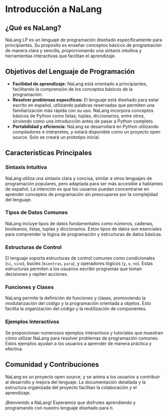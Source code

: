 # Introducción a NaLang

## ¿Qué es NaLang?

NaLang LP es un lenguaje de programación diseñado específicamente para principiantes. Su propósito es enseñar conceptos básicos de programación de manera clara y sencilla, proporcionando una sintaxis intuitiva y herramientas interactivas que facilitan el aprendizaje.

## Objetivos del Lenguaje de Programación

- **Facilidad de aprendizaje:** NaLang está orientado a principiantes, facilitando la comprensión de los conceptos básicos de la programación.
- **Resolver problemas específicos:** El lenguaje está diseñado para estar escrito en español, utilizando palabras reservadas que permiten una familiarización más rápida con su uso. NaLang incorpora conceptos básicos de Python como listas, tuplas, diccionarios, entre otros, sirviendo como una introducción antes de pasar a Python completo.
- **Portabilidad y eficiencia:** NaLang se desarrollará en Python utilizando compiladores e intérpretes, y estará disponible como un proyecto open source. Solo se creará un prototipo inicial.

## Características Principales

### Sintaxis Intuitiva

NaLang utiliza una sintaxis clara y concisa, similar a otros lenguajes de programación populares, pero adaptada para ser más accesible a hablantes de español. La intención es que los usuarios puedan concentrarse en aprender conceptos de programación sin preocuparse por la complejidad del lenguaje.

### Tipos de Datos Comunes

NaLang incluye tipos de datos fundamentales como números, cadenas, booleanos, listas, tuplas y diccionarios. Estos tipos de datos son esenciales para comprender la lógica de programación y estructuras de datos básicas.

### Estructuras de Control

El lenguaje soporta estructuras de control comunes como condicionales (`si`, `sino`), bucles (`mientras`, `para`), y operadores lógicos (`y`, `o`, `no`). Estas estructuras permiten a los usuarios escribir programas que toman decisiones y repiten acciones.

### Funciones y Clases

NaLang permite la definición de funciones y clases, promoviendo la modularización del código y la programación orientada a objetos. Esto facilita la organización del código y la reutilización de componentes.

### Ejemplos Interactivos

Se proporcionan numerosos ejemplos interactivos y tutoriales que muestran cómo utilizar NaLang para resolver problemas de programación comunes. Estos ejemplos ayudan a los usuarios a aprender de manera práctica y efectiva.

## Comunidad y Contribuciones

NaLang es un proyecto open source, y se anima a los usuarios a contribuir al desarrollo y mejora del lenguaje. La documentación detallada y la estructura organizada del proyecto facilitan la colaboración y el aprendizaje.

¡Bienvenido a NaLang! Esperamos que disfrutes aprendiendo y programando con nuestro lenguaje diseñado para ti.
